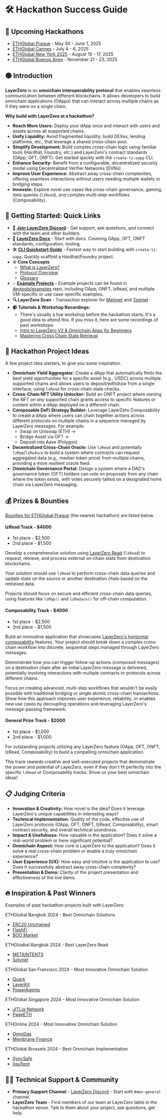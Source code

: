 # 🛠️ **Hackathon Success Guide**

## 📅 Upcoming Hackathons

- [ETHGlobal Prague](https://ethglobal.com/events/prague) - May 30 - June 1, 2025
- [ETHGlobal Cannes](https://ethglobal.com/events/cannes) - July 4 - 6, 2025
- [ETHGlobal New York 2025](https://ethglobal.com/events/newyork2025) - August 15 - 17, 2025
- [ETHGlobal Buenos Aires](https://ethglobal.com/events/buenosaires) - November 21 - 23, 2025

## 🟢 Introduction

**LayerZero** is an **omnichain interoperability protocol** that enables seamless communication between different blockchains. It allows developers to build omnichain applications (OApps) that can interact across multiple chains as if they were on a single chain.

**Why build with LayerZero at a hackathon?**

- **Reach More Users:** Deploy your dApp once and interact with users and assets across all supported chains.
- **Unify Liquidity:** Avoid fragmented liquidity; build DEXes, lending platforms, etc., that leverage a shared cross-chain pool.
- **Simplify Development:** Build complex cross-chain logic using familiar tools (Hardhat, Foundry, etc.) and LayerZero's contract standards (OApp, OFT, ONFT). Get started quickly with the `create-lz-oapp` CLI.
- **Enhance Security:** Benefit from a configurable, decentralized security model using Decentralized Verifier Networks (DVNs).
- **Improve User Experience:** Abstract away cross-chain complexities, offering seamless interactions without users needing multiple wallets or bridging steps.
- **Innovate:** Explore novel use cases like cross-chain governance, gaming, data queries (`lzRead`), and complex multi-step workflows (Composability).

## 🚀 Getting Started: Quick Links

- 💬 **[Join LayerZero Discord](https://discord.gg/ktbvm8Nkcr)** - Get support, ask questions, and connect with the team and other builders.
- 📖 **[LayerZero Docs](https://docs.layerzero.network/v2/developers/evm/overview)** - Start with docs. Covering OApp, OFT, ONFT standards, configuration, tooling.
- 🛠️ **[CLI Quickstart Guide](https://docs.layerzero.network/v2/developers/evm/create-lz-oapp/start)** - Fastest way to start building with `create-lz-oapp`. Quickly scaffold a Hardhat/Foundry project.
- ⚙️ **Core Concepts**
  - [What is LayerZero?](https://docs.layerzero.network/v2/concepts/getting-started/what-is-layerzero)
  - [Protocol Overview](https://docs.layerzero.network/v2/concepts/protocol/protocol-overview)
  - [Glossary](https://docs.layerzero.network/v2/concepts/glossary)
- 💡 **[Example Projects](https://github.com/LayerZero-Labs/devtools/tree/main/examples)** - Example projects can be found in [devtools/examples](https://github.com/LayerZero-Labs/devtools/tree/main/examples) repo, including OApp, ONFT, lzRead, and multiple VM-specific or use case-specific examples.
- **🔍 LayerZero Scan** - Transaction explorer for [Mainnet](https://layerzeroscan.com/) and [Testnet](https://testnet.layerzeroscan.com/)
- **📹 Tutorials & Workshop Recordings:**
  - There's usually a live workshop before the hackathon starts. It's a good idea to attend this. If you miss it, here are some recordings of past workshops:
  - [Intro to LayerZero V2 & Omnichain Apps for Beginners](https://www.youtube.com/watch?v=W0J_Jz76apE)
  - [Mastering Cross Chain State Retrieval](https://www.youtube.com/watch?v=DEvfd44q5ys)

## 🎯 Hackathon Project Ideas

A few project idea starters, to give you some inspiration.

- **Omnichain Yield Aggregator:** Create a dApp that automatically finds the best yield opportunities for a specific asset (e.g., USDC) across multiple supported chains and allows users to deposit/withdraw from a single interface, using `lzRead` for cross-chain state checks.
- **Cross-Chain NFT Utility Unlocker:** Build an ONFT project where owning the NFT on _any_ supported chain grants access to specific features or content within a dApp deployed on a different chain.
- **Composable DeFi Strategy Builder:** Leverage LayerZero Composability to create a dApp where users can chain together actions across different protocols on multiple chains in a sequence managed by LayerZero messages. For example:
  - Swap on Uniswap (ETH) →
  - Bridge Asset via OFT →
  - Deposit into Aave (Polygon)
- **Decentralized Cross-Chain Oracle:** Use `lzRead` and potentially `lzMap`/`lzReduce` to build a system where contracts can request aggregated data (e.g., median token price) from multiple chains, providing a more resilient oracle feed.
- **Omnichain Governance Portal:** Design a system where a DAO's governance token (OFT) holders can vote on proposals from any chain where the token exists, with votes securely tallied on a designated home chain via LayerZero messaging.

## 💰 Prizes & Bounties

[Bounties for ETHGlobal Prague](https://ethglobal.com/events/prague/prizes#layerzero) (the nearest hackathon) are listed below.

#### **lzRead Track - $4000**

- 1st place - $2,500
- 2nd place - $1,500

Develop a comprehensive solution using [LayerZero Read](https://docs.layerzero.network/v2/developers/evm/lzread/overview) (`lzRead`) to request, retrieve, and process external on-chain state from destination blockchains.

Your solution should use `lzRead` to perform cross-chain data queries and update state on the source or another destination chain based on the retrieved data.

Projects should focus on secure and efficient cross-chain data queries, using features like `lzMap()` and `lzReduce()` for off-chain computation.

#### Composability Track - $4000

- 1st place - $2,500
- 2nd place - $1,500

Build an innovative application that showcases [LayerZero's horizontal composability](https://docs.layerzero.network/v2/developers/evm/composer/overview) features. Your project should break down a complex cross-chain workflow into discrete, sequential steps managed through LayerZero messages.

Demonstrate how you can trigger follow-up actions (composed messages) on a destination chain after an initial LayerZero message is delivered, potentially involving interactions with multiple contracts or protocols across different chains.

Focus on creating advanced, multi-step workflows that wouldn't be easily possible with traditional bridging or single atomic cross-chain transactions. Show how this approach improves user experience, reliability, or enables new use cases by decoupling operations and leveraging LayerZero's message-passing framework.

#### General Prize Track - $2000

- 1st place - $1,000
- 2nd place - $1,000

For outstanding projects utilizing any LayerZero feature (OApp, OFT, ONFT, lzRead, Composability) to build a compelling omnichain application.

This track rewards creative and well-executed projects that demonstrate the power and potential of LayerZero, even if they don't fit perfectly into the specific `lzRead` or Composability tracks. Show us your best omnichain ideas!

## 📋 Judging Criteria

- **Innovation & Creativity:** How novel is the idea? Does it leverage LayerZero's unique capabilities in interesting ways?
- **Technical Implementation:** Quality of the code, effective use of LayerZero protocols (OApp, OFT, ONFT, lzRead, Composability), smart contract security, and overall technical soundness.
- **Impact & Usefulness:** How valuable is the application? Does it solve a real-world problem or have significant potential?
- **Omnichain Aspect:** How core is LayerZero to the application? Does it solve a real cross-chain problem or enable a truly omnichain experience?
- **User Experience (UX):** How easy and intuitive is the application to use? Does it successfully abstract away cross-chain complexity?
- **Presentation & Demo:** Clarity of the project presentation and effectiveness of the live demo.

## 🔥 Inspiration & Past Winners

Examples of past hackathon projects built with LayerZero:

ETHGlobal Bangkok 2024 - Best Omnichain Solutions
- [ERC20 Unchained](https://ethglobal.com/showcase/erc20-unchained-ziaz1)
- [FlashFi](https://ethglobal.com/showcase/flashfi-g27p4)
- [BOO Market](https://ethglobal.com/showcase/boo-market-oekxo)

ETHGloabal Bangkok 2024 - Best LayerZero Read
- [METAINTENTS](https://ethglobal.com/showcase/metaintents-8kjr4)
- [Solvnet](https://ethglobal.com/showcase/solvnet-rr87n)

ETHGlobal San Francisco 2024 - Most Innovative Omnichain Solution
- [Quark](https://ethglobal.com/showcase/quark-py5p4)
- [LayerKit](https://ethglobal.com/showcase/layerkit-ksqw0)
- [PowerAgents](https://ethglobal.com/showcase/power-agents-djqmb)

ETHGlobal Singapore 2024 - Most Innovative Omnichain Solution
- [JITLiq Network](https://ethglobal.com/showcase/jitliq-network-m2cw1)
- [PageETH](https://ethglobal.com/showcase/pageeth-rcjiz)

ETHOnline 2024 - Most Innovative Omnichain Solution
- [OmniGas](https://ethglobal.com/showcase/omnigas-cqg1m)
- [Membrane Finance](https://ethglobal.com/showcase/membrane-finance-qvq7k)

ETHGlobal Brussels 2024 - Best Omnichain Implementation
- [SyncSafe](https://ethglobal.com/showcase/syncsafe-dcrfk)
- [liqu1tent](https://ethglobal.com/showcase/liqu1tent-5mctm)

## 🧑‍💻 Technical Support & Community

- **Primary Support Channel** - [LayerZero Discord](https://discord.gg/ktbvm8Nkcr) - Start with `#dev-general` channel.
- **LayerZero Team** - Find members of our team at LayerZero table in the hackathon venue. Talk to them about your project, ask questions, get help.
